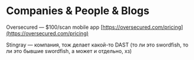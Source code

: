 # Companies & People & Blogs

Oversecured — $100/scan mobile app [https://oversecured.com/pricing](https://oversecured.com/pricing)

Stingray — компания, тож делает какой-то DAST (то ли это swordfish, то ли это бывшие swordfish, а может и отдельно, хз)

